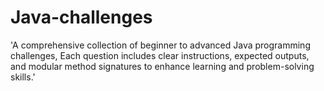 # Java-challenges
'A comprehensive collection of beginner to advanced Java programming challenges, Each question includes clear instructions, expected outputs, and modular method signatures to enhance learning and problem-solving skills.'

